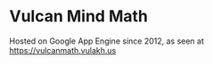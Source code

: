 # Vulcan Mind Math
 
Hosted on Google App Engine since 2012, as seen at https://vulcanmath.vulakh.us
